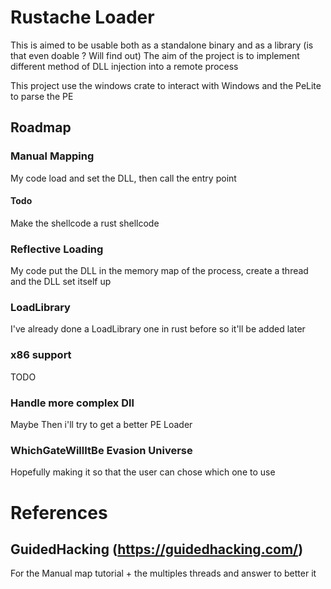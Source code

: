 # Rustache Loader

This is aimed to be usable both as a standalone binary and as a library (is that even doable ? Will find out)
The aim of the project is to implement different method of DLL injection into a remote process

This project use the windows crate to interact with Windows and the PeLite to parse the PE

## Roadmap

### Manual Mapping
My code load and set the DLL, then call the entry point
#### Todo
Make the shellcode a rust shellcode


### Reflective Loading
My code put the DLL in the memory map of the process, create a thread and the DLL set itself up



### LoadLibrary
I've already done a LoadLibrary one in rust before so it'll be added later

### x86 support
TODO

### Handle more complex Dll
Maybe
Then i'll try to get a better PE Loader

### WhichGateWillItBe Evasion Universe

Hopefully making it so that the user can chose which one to use


# References

## GuidedHacking (https://guidedhacking.com/)
For the Manual map tutorial + the multiples threads and answer to better it
